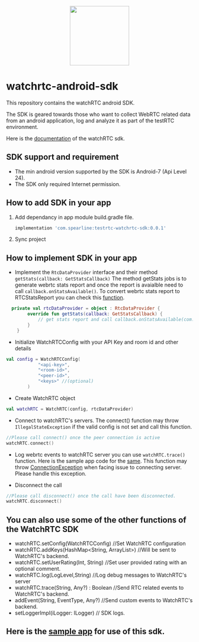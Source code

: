 <p align="center">
  <img height="160" src="https://avatars.githubusercontent.com/u/16746133?s=200&v=4" />
</p>

# watchrtc-android-sdk

This repository contains the watchRTC android SDK.

The SDK is geared towards those who want to collect WebRTC related data from an android application, log and analyze it as part of the testRTC environment.

Here is the [documentation] of the watchRTC sdk.

## SDK support and requirement
* The min android version supported by the SDK is Android-7 (Api Level 24).
* The SDK only required Internet permission.

## How to add SDK in your app
  1. Add dependancy in app module build.gradle file.
      ```groovy
      implementation 'com.spearline:testrtc-watchrtc-sdk:0.0.1'
     ```
  2. Sync project
 
 ## How to implement SDK in your app
- Implement the `RtcDataProvider` interface and their method `getStats(callback: GetStatsCallback)` The method getStats jobs is to generate webrtc stats report and once the report is avaialble need to call `callback.onStatsAvailable()`. To convert webrtc stats report to RTCStatsReport you can check this [function].
```Kotlin
  private val rtcDataProvider = object : RtcDataProvider {
        override fun getStats(callback: GetStatsCallback) {
            // get stats report and call callback.onStatsAvailable(com.spearline.watchrtc.model.RTCStatsReport)
        }
    }
```
- Initialize WatchRTCConfig with your API Key and room id and other details
```Kotlin
val config = WatchRTCConfig(
            "<api-key>",
            "<room-id>",
            "<peer-id>",
            "<keys>" //(optional)
        )
```
- Create WatchRTC object
```Kotlin
val watchRTC = WatchRTC(config, rtcDataProvider)
```
- Connect to watchRTC's servers. The connect() function may throw `IllegalStateException` if the valid config is not set and call this function.
```Kotlin
//Please call connect() once the peer connection is active
watchRTC.connect()
```

- Log webrtc events to watchRTC server you can use `watchRTC.trace()` function.
Here is the sample app code for the [same]. This function may throw [ConnectionException] when facing issue to connecting server. Please handle this exception.

- Disconnect the call
```Kotlin
//Please call disconnect() once the call have been disconnected.
watchRTC.disconnect()
```
## You can also use some of the other functions of the WatchRTC SDK
- watchRTC.setConfig(WatchRTCConfig) //Set WatchRTC configuration
- watchRTC.addKeys(HashMap<String, ArrayList<String>>) //Will be sent to WatchRTC's backend.
- watchRTC.setUserRating(Int, String) //Set user provided rating with an optional comment.
- watchRTC.log(LogLevel,String) //Log debug messages to WatchRTC's server
- watchRTC.trace(String, Any?) : Boolean //Send RTC related events to WatchRTC's backend.
- addEvent(String, EventType, Any?) //Send custom events to WatchRTC's backend.
- setLoggerImpl(iLogger: ILogger) // SDK logs.


## Here is the [sample app] for use of this sdk.

[here]: https://github.com/testRTC/watchRTCSDK-Android/raw/master/sdk/watch-rtc-sdk.aar
[sample app]: https://github.com/testRTC/watchRTCSDK-Android-SampleApp
[documentation]: https://github.com/testRTC/watchRTCSDK-Android/blob/master/documentation/gfm/watch-rtc-sdk/com.spearline.watchrtc.sdk/-watch-r-t-c/index.md
[function]: https://github.com/testRTC/watchRTCSDK-Android-SampleApp/blob/7d0fa6575c9fd2b42bb267e3aa844a46e5bc26a9/watchrtc-demo/src/main/java/com/spearline/webrtc/RTCActivity.kt#L304
[same]: https://github.com/testRTC/watchRTCSDK-Android-SampleApp/blob/7d0fa6575c9fd2b42bb267e3aa844a46e5bc26a9/watchrtc-demo/src/main/java/com/spearline/webrtc/RTCActivity.kt#L129
[ConnectionException]: https://github.com/testRTC/watchRTCSDK-Android/blob/master/documentation/gfm/watch-rtc-sdk/com.spearline.watchrtc.exception/-connection-exception/-connection-exception.md
